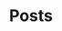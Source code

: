 ---
layout: articles
title: Posts
show_title: false
articles:
  data_source: posts
  show_cover: false
  show_excerpt: true
  show_readmore: true
  show_info: true
---